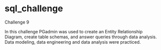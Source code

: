 # sql_challenge
Challenge 9

In this challenge PGadmin was used to create an Entity Relationship Diagram, create table schemas, and answer queries through data analysis. Data modeling, data engineering and data analysis were practiced. 
